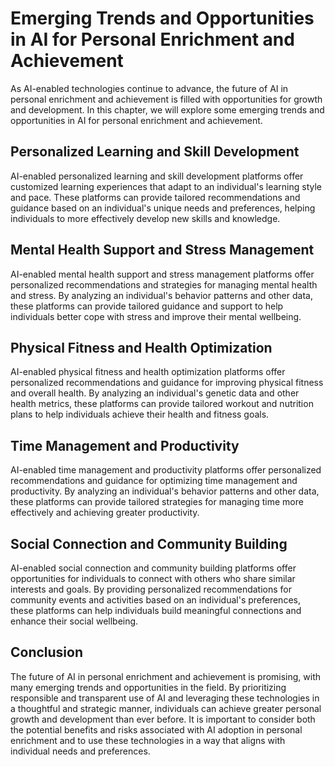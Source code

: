 Emerging Trends and Opportunities in AI for Personal Enrichment and Achievement
===================================================================================================================================

As AI-enabled technologies continue to advance, the future of AI in personal enrichment and achievement is filled with opportunities for growth and development. In this chapter, we will explore some emerging trends and opportunities in AI for personal enrichment and achievement.

Personalized Learning and Skill Development
-------------------------------------------

AI-enabled personalized learning and skill development platforms offer customized learning experiences that adapt to an individual's learning style and pace. These platforms can provide tailored recommendations and guidance based on an individual's unique needs and preferences, helping individuals to more effectively develop new skills and knowledge.

Mental Health Support and Stress Management
-------------------------------------------

AI-enabled mental health support and stress management platforms offer personalized recommendations and strategies for managing mental health and stress. By analyzing an individual's behavior patterns and other data, these platforms can provide tailored guidance and support to help individuals better cope with stress and improve their mental wellbeing.

Physical Fitness and Health Optimization
----------------------------------------

AI-enabled physical fitness and health optimization platforms offer personalized recommendations and guidance for improving physical fitness and overall health. By analyzing an individual's genetic data and other health metrics, these platforms can provide tailored workout and nutrition plans to help individuals achieve their health and fitness goals.

Time Management and Productivity
--------------------------------

AI-enabled time management and productivity platforms offer personalized recommendations and guidance for optimizing time management and productivity. By analyzing an individual's behavior patterns and other data, these platforms can provide tailored strategies for managing time more effectively and achieving greater productivity.

Social Connection and Community Building
----------------------------------------

AI-enabled social connection and community building platforms offer opportunities for individuals to connect with others who share similar interests and goals. By providing personalized recommendations for community events and activities based on an individual's preferences, these platforms can help individuals build meaningful connections and enhance their social wellbeing.

Conclusion
----------

The future of AI in personal enrichment and achievement is promising, with many emerging trends and opportunities in the field. By prioritizing responsible and transparent use of AI and leveraging these technologies in a thoughtful and strategic manner, individuals can achieve greater personal growth and development than ever before. It is important to consider both the potential benefits and risks associated with AI adoption in personal enrichment and to use these technologies in a way that aligns with individual needs and preferences.

